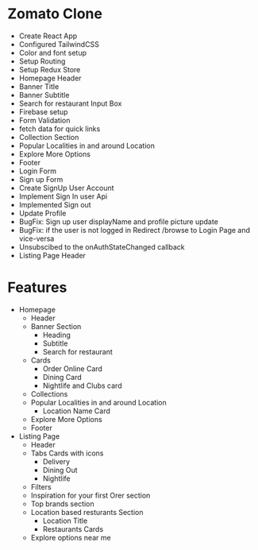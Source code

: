 # Zomato Clone

- Create React App
- Configured TailwindCSS
- Color and font setup
- Setup Routing
- Setup Redux Store
- Homepage Header
- Banner Title
- Banner Subtitle
- Search for restaurant Input Box
- Firebase setup
- Form Validation
- fetch data for quick links
- Collection Section
- Popular Localities in and around Location
- Explore More Options
- Footer
- Login Form
- Sign up Form
- Create SignUp User Account
- Implement Sign In user Api
- Implemented Sign out 
- Update Profile
- BugFix: Sign up user displayName and profile picture update
- BugFix: if the user is not logged in Redirect /browse to Login Page and vice-versa
- Unsubscibed to the onAuthStateChanged callback
- Listing Page Header

# Features

- Homepage
  - Header
  - Banner Section
    - Heading
    - Subtitle
    - Search for restaurant
  - Cards
    - Order Online Card
    - Dining Card
    - Nightlife and Clubs card
  - Collections
  - Popular Localities in and around Location
    - Location Name Card
  - Explore More Options
  - Footer
- Listing Page
  - Header
  - Tabs Cards with icons
    - Delivery
    - Dining Out
    - Nightlife
  - Filters
  - Inspiration for your first Orer section
  - Top brands section
  - Location based resturants Section
    - Location Title
    - Restaurants Cards
  - Explore options near me
